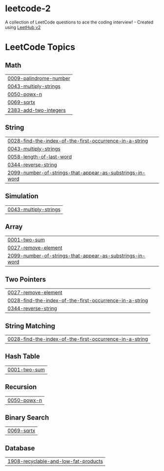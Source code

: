 # leetcode-2
A collection of LeetCode questions to ace the coding interview! - Created using [LeetHub v2](https://github.com/arunbhardwaj/LeetHub-2.0)

<!---LeetCode Topics Start-->
# LeetCode Topics
## Math
|  |
| ------- |
| [0009-palindrome-number](https://github.com/RIDILAK/leetcode-2/tree/master/0009-palindrome-number) |
| [0043-multiply-strings](https://github.com/RIDILAK/leetcode-2/tree/master/0043-multiply-strings) |
| [0050-powx-n](https://github.com/RIDILAK/leetcode-2/tree/master/0050-powx-n) |
| [0069-sqrtx](https://github.com/RIDILAK/leetcode-2/tree/master/0069-sqrtx) |
| [2383-add-two-integers](https://github.com/RIDILAK/leetcode-2/tree/master/2383-add-two-integers) |
## String
|  |
| ------- |
| [0028-find-the-index-of-the-first-occurrence-in-a-string](https://github.com/RIDILAK/leetcode-2/tree/master/0028-find-the-index-of-the-first-occurrence-in-a-string) |
| [0043-multiply-strings](https://github.com/RIDILAK/leetcode-2/tree/master/0043-multiply-strings) |
| [0058-length-of-last-word](https://github.com/RIDILAK/leetcode-2/tree/master/0058-length-of-last-word) |
| [0344-reverse-string](https://github.com/RIDILAK/leetcode-2/tree/master/0344-reverse-string) |
| [2099-number-of-strings-that-appear-as-substrings-in-word](https://github.com/RIDILAK/leetcode-2/tree/master/2099-number-of-strings-that-appear-as-substrings-in-word) |
## Simulation
|  |
| ------- |
| [0043-multiply-strings](https://github.com/RIDILAK/leetcode-2/tree/master/0043-multiply-strings) |
## Array
|  |
| ------- |
| [0001-two-sum](https://github.com/RIDILAK/leetcode-2/tree/master/0001-two-sum) |
| [0027-remove-element](https://github.com/RIDILAK/leetcode-2/tree/master/0027-remove-element) |
| [2099-number-of-strings-that-appear-as-substrings-in-word](https://github.com/RIDILAK/leetcode-2/tree/master/2099-number-of-strings-that-appear-as-substrings-in-word) |
## Two Pointers
|  |
| ------- |
| [0027-remove-element](https://github.com/RIDILAK/leetcode-2/tree/master/0027-remove-element) |
| [0028-find-the-index-of-the-first-occurrence-in-a-string](https://github.com/RIDILAK/leetcode-2/tree/master/0028-find-the-index-of-the-first-occurrence-in-a-string) |
| [0344-reverse-string](https://github.com/RIDILAK/leetcode-2/tree/master/0344-reverse-string) |
## String Matching
|  |
| ------- |
| [0028-find-the-index-of-the-first-occurrence-in-a-string](https://github.com/RIDILAK/leetcode-2/tree/master/0028-find-the-index-of-the-first-occurrence-in-a-string) |
## Hash Table
|  |
| ------- |
| [0001-two-sum](https://github.com/RIDILAK/leetcode-2/tree/master/0001-two-sum) |
## Recursion
|  |
| ------- |
| [0050-powx-n](https://github.com/RIDILAK/leetcode-2/tree/master/0050-powx-n) |
## Binary Search
|  |
| ------- |
| [0069-sqrtx](https://github.com/RIDILAK/leetcode-2/tree/master/0069-sqrtx) |
## Database
|  |
| ------- |
| [1908-recyclable-and-low-fat-products](https://github.com/RIDILAK/leetcode-2/tree/master/1908-recyclable-and-low-fat-products) |
<!---LeetCode Topics End-->